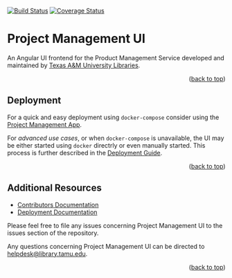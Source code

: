 <a name="readme-top"></a>
[![Build Status][build-badge]][build-status]
[![Coverage Status][coverage-badge]][coverage-status]

# Project Management UI

An Angular UI frontend for the Product Management Service developed and maintained by [Texas A&M University Libraries][tamu-library].

<div align="right">(<a href="#readme-top">back to top</a>)</div>

## Deployment

For a quick and easy deployment using `docker-compose` consider using the [Project Management App][app-repo].

For _advanced use cases_, or when `docker-compose` is unavailable, the UI may be either started using `docker` directrly or even manually started.
This process is further described in the [Deployment Guide][deployment-guide].

<div align="right">(<a href="#readme-top">back to top</a>)</div>

## Additional Resources

- [Contributors Documentation][contribute-guide]
- [Deployment Documentation][deployment-guide]

Please feel free to file any issues concerning Project Management UI to the issues section of the repository.

Any questions concerning Project Management UI can be directed to [helpdesk@library.tamu.edu][helpdesk-email].

<div align="right">(<a href="#readme-top">back to top</a>)</div>

<!-- LINKS -->
[build-status]: https://github.com/TAMULib/ProjectManagementUI/actions?query=workflow%3ABuild
[build-badge]: https://github.com/TAMULib/ProjectManagementUI/workflows/Build/badge.svg
[coverage-status]: https://coveralls.io/github/TAMULib/ProjectManagementUI
[coverage-badge]: https://coveralls.io/repos/github/TAMULib/ProjectManagementUI/badge.svg
[tamu-library]: http://library.tamu.edu
[app-repo]: https://github.com/TAMULib/ProjectManagement
[deployment-guide]: DEPLOYING.md
[contribute-guide]: CONTRIBUTING.md
[helpdesk-email]: mailto:helpdesk@library.tamu.edu
